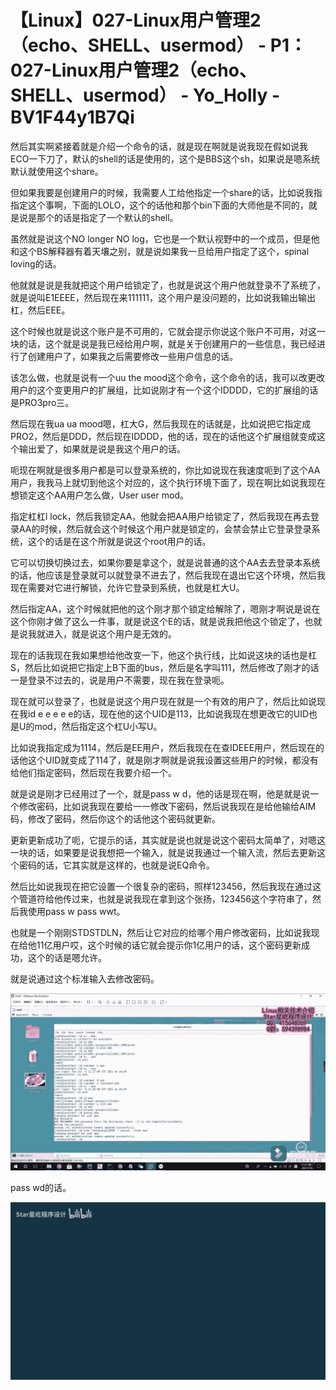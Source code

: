 # 【Linux】027-Linux用户管理2（echo、SHELL、usermod） - P1：027-Linux用户管理2（echo、SHELL、usermod） - Yo_Holly - BV1F44y1B7Qi

然后其实啊紧接着就是介绍一个命令的话，就是现在啊就是说我现在假如说我ECO一下刀了，默认的shell的话是使用的，这个是BBS这个sh，如果说是嗯系统默认就使用这个share。

但如果我要是创建用户的时候，我需要人工给他指定一个share的话，比如说我指指定这个事啊，下面的LOLO，这个的话他和那个bin下面的大师他是不同的，就是说是那个的话是指定了一个默认的shell。

虽然就是说这个NO longer NO log，它也是一个默认视野中的一个成员，但是他和这个BS解释器有着天壤之别，就是说如果我一旦给用户指定了这个，spinal loving的话。

他就就是说是我就把这个用户给锁定了，也就是说这个用户他就登录不了系统了，就是说叫E1EEEE，然后现在来111111，这个用户是没问题的，比如说我输出输出杠，然后EEE。

这个时候也就是说这个账户是不可用的，它就会提示你说这个账户不可用，对这一块的话，这个就是说是我已经给用户啊，就是关于创建用户的一些信息，我已经进行了创建用户了，如果我之后需要修改一些用户信息的话。

该怎么做，也就是说有一个uu the mood这个命令，这个命令的话，我可以改更改用户的这个变更用户的扩展组，比如说刚才有一个这个IDDDD，它的扩展组的话是PRO3pro三。

然后现在我ua ua mood嗯，杠大G，然后我现在的话就是，比如说把它指定成PRO2，然后是DDD，然后现在IDDDD，他的话，现在的话他这个扩展组就变成这个输出爱了，如果就是说是我这个用户的话。

呃现在啊就是很多用户都是可以登录系统的，你比如说现在我速度呃到了这个AA用户，我我马上就切到他这个对应的，这个执行环境下面了，现在啊比如说我现在想锁定这个AA用户怎么做，User user mod。

指定杠杠l lock，然后我锁定AA，他就会把AA用户给锁定了，然后我现在再去登录AA的时候，然后就会这个时候这个用户就是锁定的，会禁会禁止它登录登录系统，这个的话是在这个所就是说这个root用户的话。

它可以切换切换过去，如果你要是拿这个，就是说普通的这个AA去去登录本系统的话，他应该是登录就可以就登录不进去了，然后我现在退出它这个环境，然后我现在需要对它进行解锁，允许它登录到系统，也就是杠大U。

然后指定AA，这个时候就把他的这个刚才那个锁定给解除了，嗯刚才啊说是说在这个你刚才做了这么一件事，就是说这个E的话，就是说我把他这个锁定了，也就是说我就进入，就是说这个用户是无效的。

现在的话我现在我如果想给他改变一下，他这个执行线，比如说这块的话也是杠S，然后比如说把它指定上B下面的bus，然后是名字叫111，然后修改了刚才的话一是登录不过去的，说是用户不需要，现在我在登录呃。

现在就可以登录了，也就是说这个用户现在就是一个有效的用户了，然后比如说现在我id e e e e e的话，现在他的这个UID是113，比如说我现在想更改它的UID也是U的mod，然后指定这个杠U小写U。

比如说我指定成为1114，然后是EE用户，然后我现在在查IDEEE用户，然后现在的话他这个UID就变成了114了，就是刚才啊就是说我设置这些用户的时候，都没有给他们指定密码，然后现在我要介绍一个。

就是说是刚才已经用过了一个，就是pass w d，他的话是现在啊，他是就是说一个修改密码，比如说我现在要给一一修改下密码，然后说我现在是给他输给AIM码，修改了密码，然后你这个的话他这个密码就更新。

更新更新成功了呃，它提示的话，其实就是说也就是说这个密码太简单了，对嗯这一块的话，如果要是说我想把一个输入，就是说我通过一个输入流，然后去更新这个密码的话，它其实就是这样的，也就是说EQ命令。

然后比如说我现在把它设置一个很复杂的密码，照样123456，然后我现在通过这个管道符给他传过来，也就是说我现在拿到这个张扬，123456这个字符串了，然后我使用pass w pass wwt。

也就是一个刚刚STDSTDLN，然后让它对应的给哪个用户修改密码，比如说我现在给他11亿用户哎，这个时候的话它就会提示你1亿用户的话，这个密码更新成功，这个的话是嗯允许。

就是说通过这个标准输入去修改密码。

![](img/0097a0389a9538c8a5754518325c877b_1.png)

pass wd的话。

![](img/0097a0389a9538c8a5754518325c877b_3.png)